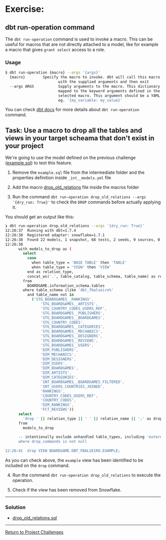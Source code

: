 # Exercise:

## dbt run-operation command
The `dbt run-operation` command is used to invoke a macro.
This can be useful for macros that are not directly attached to a model, like for example a macro that gives `grant select` access to a role.

### Usage

```bash
$ dbt run-operation {macro} --args '{args}'
  {macro}        Specify the macro to invoke. dbt will call this macro
                        with the supplied arguments and then exit
  --args ARGS           Supply arguments to the macro. This dictionary will be
                        mapped to the keyword arguments defined in the
                        selected macro. This argument should be a YAML string,
                        eg. '{my_variable: my_value}'
```


You can check [dbt docs](https://docs.getdbt.com/reference/commands/run-operation) for more details about `dbt run-operation` command.

## Task: Use a macro to drop all the tables and views in your target scheama that don't exist in your project

We're going to use the model defined on the previous challenge ([example.sql](../19_add_macros/example.sql)) to test this feature.

1. Remove the `example.sql` file from the intermediate folder and the properties definition inside `_int__models.yml` file

2. Add the macro [drop_old_relations](drop_old_relations.sql) file inside the macros folder

3. Run the command `dbt run-operation drop_old_relations --args '{dry_run: True}'` to check the `DROP` commands before actually applying it.

You should get an output like this: 

```bash
❯ dbt run-operation drop_old_relations --args '{dry_run: True}'
12:26:37  Running with dbt=1.7.4
12:26:38  Registered adapter: snowflake=1.7.1
12:26:38  Found 22 models, 1 snapshot, 68 tests, 2 seeds, 9 sources, 0 exposures, 0 metrics, 548 macros, 0 groups, 0 semantic models
12:26:38  
      with models_to_drop as (
        select
          case 
            when table_type = 'BASE TABLE' then 'TABLE'
            when table_type = 'VIEW' then 'VIEW'
          end as relation_type,
          concat_ws('.', table_catalog, table_schema, table_name) as relation_name
        from 
          BOARDGAME.information_schema.tables
        where table_schema ilike 'dbt_fbalseiro%'
          and table_name not in
            ('STG_BOARDGAMES__RANKINGS',
                'STG_BOARDGAMES__ARTISTS',
                'STG_COUNTRY_CODES_USERS_REF',
                'STG_BOARDGAMES__PUBLISHERS',
                'STG_BOARDGAMES__BOARDGAMES',
                'STG_COUNTRY_CODES',
                'STG_BOARDGAMES__CATEGORIES',
                'STG_BOARDGAMES__MECHANICS',
                'STG_BOARDGAMES__DESIGNERS',
                'STG_BOARDGAMES__REVIEWS',
                'STG_BOARDGAMES__USERS',
                'DIM_PUBLISHERS',
                'DIM_MECHANICS',
                'DIM_DESIGNERS',
                'DIM_USERS',
                'DIM_BOARDGAMES',
                'DIM_ARTISTS',
                'DIM_CATEGORIES',
                'INT_BOARDGAMES__BOARDGAMES_FILTERED',
                'INT_USERS_COUNTRIES_JOINED',
                'RANKINGS',
                'COUNTRY_CODES_USERS_REF',
                'COUNTRY_CODES',
                'DIM_RANKINGS',
                'FCT_REVIEWS'))
      select 
        'drop ' || relation_type || ' ' || relation_name || ';' as drop_commands
      from 
        models_to_drop
      
      -- intentionally exclude unhandled table_types, including 'external table`
      where drop_commands is not null
  
12:26:41  drop VIEW BOARDGAME.DBT_FBALSEIRO.EXAMPLE;
```

As you can check above, the `example` view has been identified to be included on the `drop` command.

4. Run the command `dbt run-operation drop_old_relations` to execute the operation.

5. Check if the view has been removed from Snowflake.

---

### Solution

- [drop_old_relations.sql](drop_old_relations.sql)

---

[Return to Project Challenges](../../../README.md#9-project-challenges)